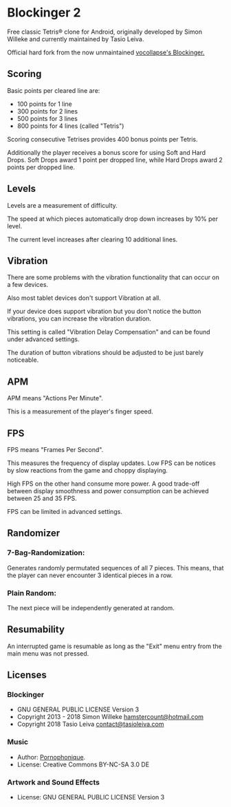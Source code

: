 Blockinger 2
============

Free classic Tetris® clone for Android, originally developed by Simon Willeke and currently maintained by Tasio Leiva.

Official hard fork from the now unmaintained [vocollapse's Blockinger.](https://github.com/vocollapse/Blockinger)

## Scoring

Basic points per cleared line are:

- 100 points for 1 line
- 300 points for 2 lines
- 500 points for 3 lines
- 800 points for 4 lines (called "Tetris")

Scoring consecutive Tetrises provides 400 bonus points per Tetris.

Additionally the player receives a bonus score for using Soft and Hard Drops. Soft Drops award 1 point per dropped line, while Hard Drops award 2 points per dropped line.

## Levels

Levels are a measurement of difficulty.

The speed at which pieces automatically drop down increases by 10% per level.

The current level increases after clearing 10 additional lines.

## Vibration

There are some problems with the vibration functionality that can occur on a few devices.

Also most tablet devices don't support Vibration at all.

If your device does support vibration but you don't notice the button vibrations, you can increase the vibration duration.

This setting is called "Vibration Delay Compensation" and can be found under advanced settings.

The duration of button vibrations should be adjusted to be just barely noticeable.

## APM

APM means "Actions Per Minute".

This is a measurement of the player's finger speed.

## FPS

FPS means "Frames Per Second".

This measures the frequency of display updates. Low FPS can be notices by slow reactions from the game and choppy displaying.

High FPS on the other hand consume more power. A good trade-off between display smoothness and power consumption can be achieved between 25 and 35 FPS.

FPS can be limited in advanced settings.

## Randomizer

### 7-Bag-Randomization:

Generates randomly permutated sequences of all 7 pieces. This means, that the player can never encounter 3 identical pieces in a row.

### Plain Random:

The next piece will be independently generated at random.

## Resumability

An interrupted game is resumable as long as the "Exit" menu entry from the main menu was not pressed.

## Licenses

### Blockinger

- GNU GENERAL PUBLIC LICENSE Version 3
- Copyright 2013 - 2018 Simon Willeke <hamstercount@hotmail.com>
- Copyright 2018 Tasio Leiva <contact@tasioleiva.com>

### Music
- Author: [Pornophonique](http://www.pornophonique.de/).
- License: Creative Commons BY-NC-SA 3.0 DE

### Artwork and Sound Effects
- License: GNU GENERAL PUBLIC LICENSE Version 3
